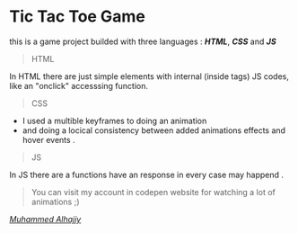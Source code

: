 # Tic Tac Toe Game

this is a game project builded with three languages :
***HTML***, ***CSS*** and ***JS***


>HTML

In HTML there are just simple elements with
internal (inside tags) JS codes, like an "onclick"
accesssing function.


> CSS

+ I used a multible keyframes to doing an animation
+ and doing a locical consistency between added
animations effects and hover events .


>JS

In JS there are a functions have an response in every
case may happend .


> You can visit my account in codepen website for watching a lot of animations ;)


*[Muhammed Alhajjy](https://codepen.io/MHMD-Hajjy/)*
